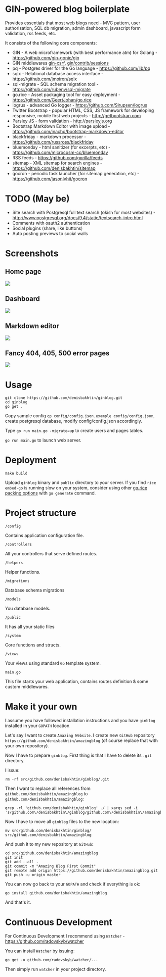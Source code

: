 GIN-powered blog boilerplate
===============

Provides essentials that most web blogs need - MVC pattern, user authorisation, SQL db migration, admin dashboard, javascript form validation, rss feeds, etc. 

It consists of the following core components:

- GIN - A web microframework (with best performance atm) for Golang - https://github.com/gin-gonic/gin
- GIN middlewares [gin-csrf](https://github.com/utrack/gin-csrf), [gin/contrib/sessions](https://github.com/gin-gonic/contrib/tree/master/sessions)
- pq - Postgres driver for the Go language - https://github.com/lib/pq
- sqlx - Relational database access interface - https://github.com/jmoiron/sqlx
- sql-migrate - SQL schema migration tool - https://github.com/rubenv/sql-migrate
- go.rice - Asset packaging tool for easy deployment - https://github.com/GeertJohan/go.rice
- logrus - advanced Go logger - https://github.com/Sirupsen/logrus
- Twitter Bootstrap - popular HTML, CSS, JS framework for developing responsive, mobile first web projects - http://getbootstrap.com
- Parsley JS - form validation - http://parsleyjs.org
- Bootstrap Markdown Editor with image upload - https://github.com/inacho/bootstrap-markdown-editor
- blackfriday - markdown processor - https://github.com/russross/blackfriday 
- bluemonday - html sanitizer (for excerpts, etc) - https://github.com/microcosm-cc/bluemonday 
- RSS feeds - https://github.com/gorilla/feeds
- sitemap - XML sitemap for search engines - https://github.com/denisbakhtin/sitemap 
- gocron - periodic task launcher (for sitemap generation, etc) - https://github.com/jasonlvhit/gocron

# TODO (May be)
- Site search with Postgresql full text search (okish for most websites) - http://www.postgresql.org/docs/9.4/static/textsearch-intro.html
- Comments with oauth2 authentication
- Social plugins (share, like buttons)
- Auto posting previews to social walls

# Screenshots
## Home page
![](/public/images/screenshot_home.jpg)
## Dashboard
![](/public/images/screenshot_dashboard.jpg)
## Markdown editor
![](/public/images/screenshot_markdown.jpg)
## Fancy 404, 405, 500 error pages
![](/public/images/screenshot_error.jpg)

# Usage
```
git clone https://github.com/denisbakhtin/ginblog.git
cd ginblog
go get .
```
Copy sample config `cp config/config.json.example config/config.json`, create postgresql database, modify config/config.json accordingly.

Type `go run main.go -migrate=up` to create users and pages tables.

`go run main.go` to launch web server.

# Deployment
```
make build
```
Upload `ginblog` binary and `public` directory to your server. If you find `rice embed-go` is running slow on your system, consider using other [go.rice packing options](https://github.com/GeertJohan/go.rice#tool-usage) with `go generate` command.

# Project structure

`/config`

Contains application configuration file.

`/controllers`

All your controllers that serve defined routes.

`/helpers`

Helper functions.

`/migrations`

Database schema migrations

`/models`

You database models.

`/public`

It has all your static files

`/system`

Core functions and structs.

`/views`

Your views using standard `Go` template system.

`main.go`

This file starts your web application, contains routes definition & some custom middlewares.

# Make it your own

I assume you have followed installation instructions and you have `ginblog` installed in your `GOPATH` location.

Let's say I want to create `Amazing Website`. I create new `GitHub` repository `https://github.com/denisbakhtin/amazingblog` (of course replace that with your own repository).

Now I have to prepare `ginblog`. First thing is that I have to delete its `.git` directory.

I issue:

```
rm -rf src/github.com/denisbakhtin/ginblog/.git
```

Then I want to replace all references from `github.com/denisbakhtin/amazingblog` to `github.com/denisbakhtin/amazingblog`:

```
grep -rl 'github.com/denisbakhtin/ginblog' ./ | xargs sed -i 's/github.com\/denisbakhtin\/ginblog/github.com\/denisbakhtin\/amazingblog/g'
```

Now I have to move all `ginblog` files to the new location:

```
mv src/github.com/denisbakhtin/ginblog/ src/github.com/denisbakhtin/amazingblog
```

And push it to my new repository at `GitHub`:

```
cd src/github.com/denisbakhtin/amazingblog
git init
git add --all .
git commit -m "Amazing Blog First Commit"
git remote add origin https://github.com/denisbakhtin/amazingblog.git
git push -u origin master
```

You can now go back to your `GOPATH` and check if everything is ok:

```
go install github.com/denisbakhtin/amazingblog
```

And that's it. 

# Continuous Development

For Continuous Development I recommend using `Watcher` - https://github.com/radovskyb/watcher

You can install `Watcher` by issuing:

```
go get -u github.com/radovskyb/watcher/...
```

Then simply run `watcher` in your project directory.
